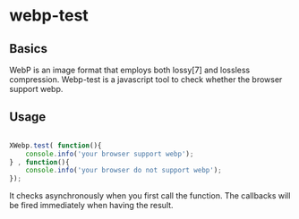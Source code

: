 webp-test
=========

## Basics

WebP is an image format that employs both lossy[7] and lossless compression.
Webp-test is a javascript tool to check whether the browser support webp.

## Usage

```js

XWebp.test( function(){
    console.info('your browser support webp');
} , function(){
    console.info('your browser do not support webp');
});

```

It checks asynchronously when you first call the function. The callbacks will be fired immediately when having the result.
